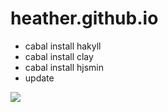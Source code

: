heather.github.io
=================

 - cabal install hakyll
 - cabal install clay
 - cabal install hjsmin
 - update

<img src="http://fc06.deviantart.net/fs70/i/2013/361/c/b/_render__homura_2_by_miregg-d6zmcov.png"/>

